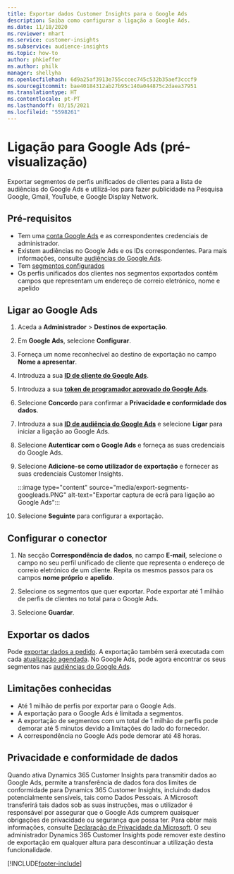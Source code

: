 ```yaml
---
title: Exportar dados Customer Insights para o Google Ads
description: Saiba como configurar a ligação a Google Ads.
ms.date: 11/18/2020
ms.reviewer: mhart
ms.service: customer-insights
ms.subservice: audience-insights
ms.topic: how-to
author: phkieffer
ms.author: philk
manager: shellyha
ms.openlocfilehash: 6d9a25af3913e755cccec745c532b35aef3cccf9
ms.sourcegitcommit: bae40184312ab27b95c140a044875c2daea37951
ms.translationtype: HT
ms.contentlocale: pt-PT
ms.lasthandoff: 03/15/2021
ms.locfileid: "5598261"
---
```

# <a name="connector-for-google-ads-preview"></a>Ligação para Google Ads (pré-visualização)

Exportar segmentos de perfis unificados de clientes para a lista de audiências do Google Ads e utilizá-los para fazer publicidade na Pesquisa Google, Gmail, YouTube, e Google Display Network. 

## <a name="prerequisites"></a>Pré-requisitos

-   Tem uma [conta Google Ads](https://ads.google.com/) e as correspondentes credenciais de administrador.
-   Existem audiências no Google Ads e os IDs correspondentes. Para mais informações, consulte [audiências do Google Ads](https://support.google.com/google-ads/answer/7558048?hl=en#:~:text=Audience%20lists%20is%20a%20section,Display%20Network%20through%20remarketing%20campaigns.).
-   Tem [segmentos configurados](segments.md)
-   Os perfis unificados dos clientes nos segmentos exportados contêm campos que representam um endereço de correio eletrónico, nome e apelido

## <a name="connect-to-google-ads"></a>Ligar ao Google Ads

1. Aceda a **Administrador** > **Destinos de exportação**.

1. Em **Google Ads**, selecione **Configurar**.

1. Forneça um nome reconhecível ao destino de exportação no campo **Nome a apresentar**.

1. Introduza a sua **[ID de cliente do Google Ads](https://support.google.com/google-ads/answer/1704344)**.

1. Introduza a sua **[token de programador aprovado do Google Ads](https://developers.google.com/google-ads/api/docs/first-call/dev-token)**.

1. Selecione **Concordo** para confirmar a **Privacidade e conformidade dos dados**.

1. Introduza a sua **[ID de audiência do Google Ads](https://support.google.com/google-ads/answer/7558048?hl=en#:~:text=Audience%20lists%20is%20a%20section,Display%20Network%20through%20remarketing%20campaigns.)** e selecione **Ligar** para iniciar a ligação ao Google Ads.

1. Selecione **Autenticar com o Google Ads** e forneça as suas credenciais do Google Ads.

1. Selecione **Adicione-se como utilizador de exportação** e fornecer as suas credenciais Customer Insights.

   :::image type="content" source="media/export-segments-googleads.PNG" alt-text="Exportar captura de ecrã para ligação ao Google Ads":::

1. Selecione **Seguinte** para configurar a exportação.

## <a name="configure-the-connector"></a>Configurar o conector

1. Na secção **Correspondência de dados**, no campo **E-mail**, selecione o campo no seu perfil unificado de cliente que representa o endereço de correio eletrónico de um cliente. Repita os mesmos passos para os campos **nome próprio** e **apelido**.

1. Selecione os segmentos que quer exportar. Pode exportar até 1 milhão de perfis de clientes no total para o Google Ads.

1. Selecione **Guardar**.

## <a name="export-the-data"></a>Exportar os dados

Pode [exportar dados a pedido](export-destinations.md). A exportação também será executada com cada [atualização agendada](system.md#schedule-tab). No Google Ads, pode agora encontrar os seus segmentos nas [audiências do Google Ads](https://support.google.com/google-ads/answer/7558048?hl=en/).

## <a name="known-limitations"></a>Limitações conhecidas

- Até 1 milhão de perfis por exportar para o Google Ads.
- A exportação para o Google Ads é limitada a segmentos.
- A exportação de segmentos com um total de 1 milhão de perfis pode demorar até 5 minutos devido a limitações do lado do fornecedor. 
- A correspondência no Google Ads pode demorar até 48 horas.

## <a name="data-privacy-and-compliance"></a>Privacidade e conformidade de dados

Quando ativa Dynamics 365 Customer Insights para transmitir dados ao Google Ads, permite a transferência de dados fora dos limites de conformidade para Dynamics 365 Customer Insights, incluindo dados potencialmente sensíveis, tais como Dados Pessoais. A Microsoft transferirá tais dados sob as suas instruções, mas o utilizador é responsável por assegurar que o Google Ads cumprem quaisquer obrigações de privacidade ou segurança que possa ter. Para obter mais informações, consulte [Declaração de Privacidade da Microsoft](https://go.microsoft.com/fwlink/?linkid=396732).
O seu administrador Dynamics 365 Customer Insights pode remover este destino de exportação em qualquer altura para descontinuar a utilização desta funcionalidade.


[!INCLUDE[footer-include](../includes/footer-banner.md)]